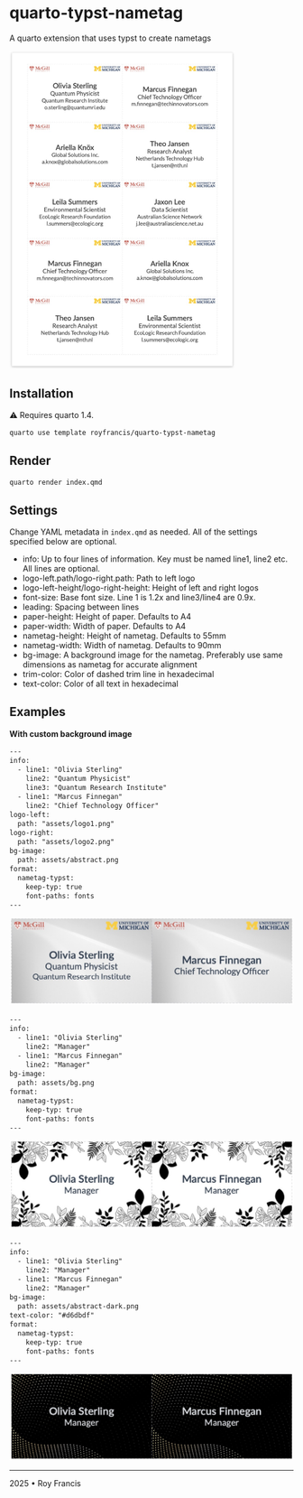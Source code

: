# quarto-typst-nametag

A quarto extension that uses typst to create nametags

<img src="preview.jpg" width="400px">

## Installation

:warning: Requires quarto 1.4.

```
quarto use template royfrancis/quarto-typst-nametag
```

## Render

```
quarto render index.qmd
```

## Settings

Change YAML metadata in `index.qmd` as needed. All of the settings specified below are optional.

- info: Up to four lines of information. Key must be named line1, line2 etc. All lines are optional.
- logo-left.path/logo-right.path: Path to left logo
- logo-left-height/logo-right-height: Height of left and right logos
- font-size: Base font size. Line 1 is 1.2x and line3/line4 are 0.9x.
- leading: Spacing between lines
- paper-height: Height of paper. Defaults to A4
- paper-width: Width of paper. Defaults to A4
- nametag-height: Height of nametag. Defaults to 55mm
- nametag-width: Width of nametag. Defaults to 90mm
- bg-image: A background image for the nametag. Preferably use same dimensions as nametag for accurate alignment
- trim-color: Color of dashed trim line in hexadecimal
- text-color: Color of all text in hexadecimal

## Examples

**With custom background image**

```
---
info:
  - line1: "Olivia Sterling"
    line2: "Quantum Physicist"
    line3: "Quantum Research Institute"
  - line1: "Marcus Finnegan"
    line2: "Chief Technology Officer"
logo-left:
  path: "assets/logo1.png"
logo-right:
  path: "assets/logo2.png"
bg-image:
  path: assets/abstract.png
format:
  nametag-typst:
    keep-typ: true
    font-paths: fonts
---
```

![](preview-1.jpg)

```
---
info:
  - line1: "Olivia Sterling"
    line2: "Manager"
  - line1: "Marcus Finnegan"
    line2: "Manager"
bg-image:
  path: assets/bg.png
format:
  nametag-typst:
    keep-typ: true
    font-paths: fonts
---
```

![](preview-2.jpg)

```
---
info:
  - line1: "Olivia Sterling"
    line2: "Manager"
  - line1: "Marcus Finnegan"
    line2: "Manager"
bg-image:
  path: assets/abstract-dark.png
text-color: "#d6dbdf"
format:
  nametag-typst:
    keep-typ: true
    font-paths: fonts
---
```

![](preview-3.jpg)

---

2025 • Roy Francis
